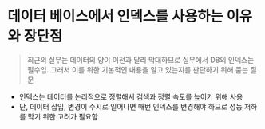 # 데이터 베이스에서 인덱스를 사용하는 이유와 장단점

> 최근의 실무는 데이터의 양이 이전과 달리 막대하므로 실무에서 DB의 인덱스는 필수입. 그래서 이를 위한 기본적인 내용을 알고 있는지를 판단하기 위해 묻는 질문
> 

- 인덱스는 데이터를 논리적으로 정렬해서 검색과 정렬 속도를 높이기 위해 사용
- 단, 데이터 삽입, 변경이 수시로 일어나면 매번 인덱스를 변경해야 하므로 성능 저하를 막기 위한 고려가 필요함